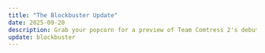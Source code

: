 ```yaml
---
title: "The Blockbuster Update"
date: 2025-09-20
description: Grab your popcorn for a preview of Team Comtress 2's debut blockbuster hit!
update: blockbuster
---
```

